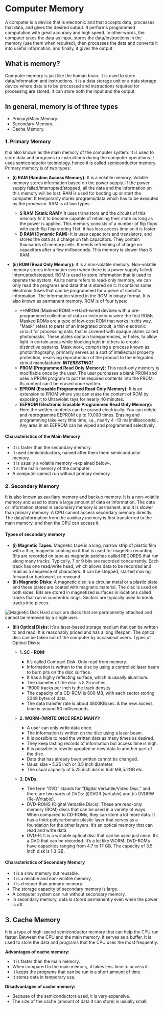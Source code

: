 # Computer Memory

A computer is a device that is electronic and that accepts data, processes that data, and gives the desired output. It performs programmed computation with great accuracy and high speed. In other words, the computer takes the data as input, stores the data/instructions in the memory (use them when required), then processes the data and converts it into useful information, and finally, it gives the output.

## What is memory?

Computer memory is just like the human brain. It is used to store data/information and instructions. It is a data storage unit or a data storage device where data is to be processed and instructions required for processing are stored. It can store both the input and the output.

## In general, memory is of three types

- Primary/Main Memory.
- Secondary Memory.
- Cache Memory.

### 1. Primary Memory

It si also known as the main memory of the computer system. It is used to store data and programs ro instructions during the computer operations. I uses semiconductor technology, hence it is called semiconductor memory. Primary memory is of two types:

- **(i) RAM (Random Access Memory):** It is a volatile memory. Volatile memory stores information based on the power supply. If the power supply failed/interrupted/stopped, all the data and the information on this memory will be lost. RAM is used for booting up or start the computer. It temporarily stores programs/data which has to be executed by the processor. RAM is of two types:

  - **S RAM (Static RAM):** It uses transistors and the circuits of this memory fir it to become capable of retaining their state as long as the power is applied. This memory consists of a number of flip flops with each flip flop storing 1 bit. It has less access time so it is faster.
  - **D RAM (Dynamic RAM):** It is uses capacitors and transistors, and stores the data as a charge on teh capacitors. They contain thousands of memory cells. It needs refreshing of charge on capacitors after a few milliseconds. This memory is slower than S RAM.

- **(ii) ROM (Read Only Memory):** It is a non-volatile memory. Non-volatile memory stores information even when there is a power supply failed/ interrupted/stopped. ROM is used to store information that is used to operate the system. As its name refers to read-only memory, we can only read the programs and data that is stored on it. It contains some electronic fuses that can be programmed for a piece of specific information. The information stored in the ROM in binary format. It is also known as permanent memory. ROM is of four types:

  - **MROM (Masked ROM):**Hard-wired devices with a pre-programmed collection of data or instructions were the first ROMs. Masked ROMs are a type of low-cost ROM that works in this way. "Mask" refers to parts of an integrated circuit, a thin electronic circuit for processing data, that is covered with opaque plates called photomasks. These plates contain transparencies, or holes, to allow light in certain areas while blocking light in others to create distinctive patterns. Mask work, comprising a process known as photolithography, primarily serves as a sort of intellectual property protection, reserving reproduction of the product to the integrated circuit manufacturer. ***INTERESTING!***
  - **PROM (Programmed Read Only Memory):**  This read-only memory is modifiable once by the user. The user purchases a blank PROM and uses a PROM program to put the required contents into the PROM. Its content can’t be erased once written.
  - **EPROM (Erasable Programmed Read Only Memory):** It is an extension to PROM where you can erase the content of ROM by exposing it to Ultraviolet rays for nearly 40 minutes.
  - **EEPROM (Electronic Erasable Programmed Read Only Memory):** Here the written contents can be erased electrically. You can delete and reprogramme EEPROM up to 10,000 times. Erasing and programming take very little time, i.e., nearly  4 -10 ms(milliseconds). Any area in an EEPROM can be wiped and programmed selectively.

#### Characteristics of the Main Memory

- It is faster than the secondary memory.
- It used semiconductors, named after them them semiconductor memory.
- It is usually a volatile memory -explained below-.
- It si the main memory of the computer.
- A computer cannot run without primary memory.

### 2. Secondary Memory

It is also known as auxiliary memory and backup memory. It is a non-volatile memory and used to store a large amount of data or information. The data or information stored in secondary memory is permanent, and it is slower than primary memory. A CPU cannot access secondary memory directly. The data/information from the auxiliary memory is first transferred to the main memory, and then the CPU can access it.

#### Types of secondary memory

- **(i) Magnetic Tapes:** Magnetic tape is a long, narrow strip of plastic film with a thin, magnetic coating on it that is used for magnetic recording. Bits are recorded on tape as magnetic patches called RECORDS that run along many tracks. Typically, 7 or 9 bits are recorded concurrently. Each track has one read/write head, which allows data to be recorded and read as a sequence of characters. It can be stopped, started moving forward or backward, or rewound.
- **(ii) Magnetic Disks:** A magnetic disc is a circular metal or a plastic plate and these plates are coated with magnetic material. The disc is used on both sides. Bits are stored in magnetized surfaces in locations called tracks that run in concentric rings. Sectors are typically used to break tracks into pieces.

![Magnetic Disk](https://media.geeksforgeeks.org/wp-content/uploads/20210601000012/ii1-300x226.png)
Hard discs are discs that are permanently attached and cannot be removed by a single user.

- **(iii) Optical Disks:** It’s a laser-based storage medium that can be written to and read. It is reasonably priced and has a long lifespan. The optical disc can be taken out of the computer by occasional users. Types of Optical Disks:

  - **1. SC - ROM:**

    - It’s called Compact Disk. Only read from memory.
    - Information is written to the disc by using a controlled laser beam to burn pits on the disc surface.
    - It has a highly reflecting surface, which is usually aluminum.
    - The diameter of the disc is 5.25 inches.
    - 16000 tracks per inch is the track density.
    - The capacity of a CD-ROM is 600 MB, with each sector storing 2048 bytes of data.
    - The data transfer rate is about 4800KB/sec. & the new access time is around 80 milliseconds.
  - **2. WORM-(WRITE ONCE READ MANY):**
    - A user can only write data once.
    - The information is written on the disc using a laser beam.
    - It is possible to read the written data as many times as desired.
    - They keep lasting records of information but access time is high.
    - It is possible to rewrite updated or new data to another part of the disc.
    - Data that has already been written cannot be changed.
    - Usual size – 5.25 inch or 3.5 inch diameter.
    - The usual capacity of 5.25 inch disk is 650 MB,5.2GB etc.
  - **3. DVDs:**
    - The term “DVD” stands for “Digital Versatile/Video Disc,” and there are two sorts of DVDs: (i)DVDR (writable) and (ii) DVDRW (Re-Writable).
    - DVD-ROMS (Digital Versatile Discs): These are read-only memory (ROM) discs that can be used in a variety of ways. When compared to CD-ROMs, they can store a lot more data. It has a thick polycarbonate plastic layer that serves as a foundation for the other layers. It’s an optical memory that can read and write data.
    - DVD-R: It is a writable optical disc that can be used just once. It’s a DVD that can be recorded. It’s a lot like WORM. DVD-ROMs have capacities ranging from 4.7 to 17 GB. The capacity of 3.5 inch disk is 1.3 GB.

#### Characteristics of Secondary Memory

- It is a slow memory but reusable.
- It is a reliable and non-volatile memory.
- It is cheaper than primary memory.
- The storage capacity of secondary memory is large.
- A computer system can run without secondary memory.
- In secondary memory, data is stored permanently even when the power is off.

## 3. Cache Memory

It is a type of high-speed semiconductor memory that can help the CPU run faster. Between the CPU and the main memory, it serves as a buffer. It is used to store the data and programs that the CPU uses the most frequently.

**Advantages of cache memory:**

- It is faster than the main memory.
- When compared to the main memory, it takes less time to access it.
- It keeps the programs that can be run in a short amount of time.
- It stores data in temporary use.

**Disadvantages of cache memory:**

- Because of the semiconductors used, it is very expensive.
- The size of the cache (amount of data it can store) is usually small.
